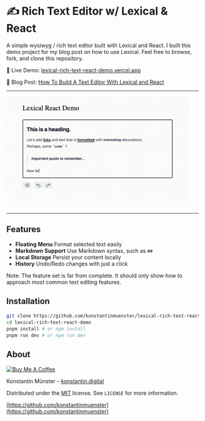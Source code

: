 # ✍️ Rich Text Editor w/ Lexical & React

A simple wysiwyg / rich text editor built with Lexical and React. I built this demo project for my blog post on how to use Lexical. Feel free to browse, fork, and clone this repository.

📌 Live Demo: [lexical-rich-text-react-demo.vercel.app](https://lexical-rich-text-react-demo.vercel.app/)

📌 Blog Post: [How To Build A Text Editor With Lexical and React](https://konstantin.digital/blog/how-to-build-a-text-editor-with-lexical-and-react)

---

<img alt="lexical react rich text demo" src="./lexical-react-rich-text-demo.gif" width="480">

---

## Features

- **Floating Menu** Format selected text easily
- **Markdown Support** Use Markdown syntax, such as `##`
- **Local Storage** Persist your content locally
- **History** Undo/Redo changes with just a click

Note: The feature set is far from complete. It should only show how to approach most common text editing features.

## Installation

```sh
git clone https://github.com/konstantinmuenster/lexical-rich-text-react-demo.git
cd lexical-rich-text-react-demo
pnpm install # or npm install
pnpm run dev # or npm run dev
```

## About

<a href="https://www.buymeacoffee.com/kmuenster" target="_blank"><img src="https://cdn.buymeacoffee.com/buttons/default-orange.png" alt="Buy Me A Coffee" height="41" width="174"></a>

Konstantin Münster – [konstantin.digital](https://konstantin.digital)

Distributed under the [MIT](http://showalicense.com/?fullname=Konstantin+M%C3%BCnster&year=2019#license-mit) license.
See `LICENSE` for more information.

[https://github.com/konstantinmuenster](https://github.com/konstantinmuenster)
